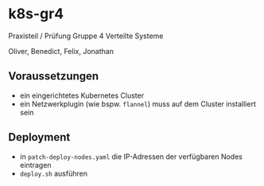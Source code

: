 # k8s-gr4

Praxisteil / Prüfung
Gruppe 4 Verteilte Systeme

Oliver, Benedict, Felix, Jonathan

## Voraussetzungen

- ein eingerichtetes Kubernetes Cluster
- ein Netzwerkplugin (wie bspw. `flannel`) muss auf dem Cluster installiert sein

## Deployment

- in `patch-deploy-nodes.yaml` die IP-Adressen der verfügbaren Nodes eintragen
- `deploy.sh` ausführen